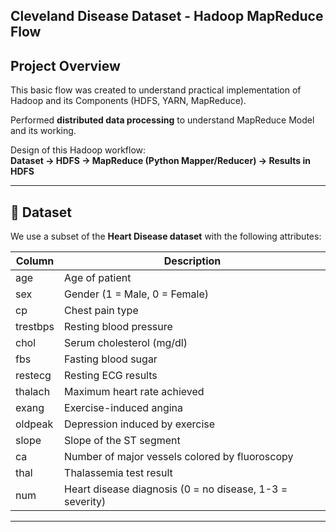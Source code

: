 ## Cleveland Disease Dataset - Hadoop MapReduce Flow

## Project Overview
This basic flow was created to understand practical implementation of Hadoop and its Components (HDFS, YARN, MapReduce).
  
Performed **distributed data processing**  to understand MapReduce Model and its working.

Design of this Hadoop workflow:  
**Dataset → HDFS → MapReduce (Python Mapper/Reducer) → Results in HDFS**

---

## 📂 Dataset
We use a subset of the **Heart Disease dataset** with the following attributes:

| Column      | Description                                |
|-------------|--------------------------------------------|
| age         | Age of patient                             |
| sex         | Gender (1 = Male, 0 = Female)              |
| cp          | Chest pain type                            |
| trestbps    | Resting blood pressure                     |
| chol        | Serum cholesterol (mg/dl)                  |
| fbs         | Fasting blood sugar                        |
| restecg     | Resting ECG results                        |
| thalach     | Maximum heart rate achieved                |
| exang       | Exercise-induced angina                    |
| oldpeak     | Depression induced by exercise             |
| slope       | Slope of the ST segment                    |
| ca          | Number of major vessels colored by fluoroscopy |
| thal        | Thalassemia test result                    |
| num         | Heart disease diagnosis (0 = no disease, 1-3 = severity) |

---
